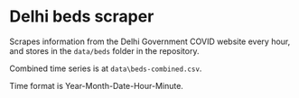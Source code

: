 # Delhi beds scraper

Scrapes information from the Delhi Government COVID website every hour, and stores in the `data/beds` folder in the repository.

Combined time series is at `data\beds-combined.csv`.

Time format is Year-Month-Date-Hour-Minute.